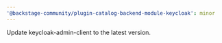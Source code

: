 ```yaml
---
'@backstage-community/plugin-catalog-backend-module-keycloak': minor
---
```


Update keycloak-admin-client to the latest version.
